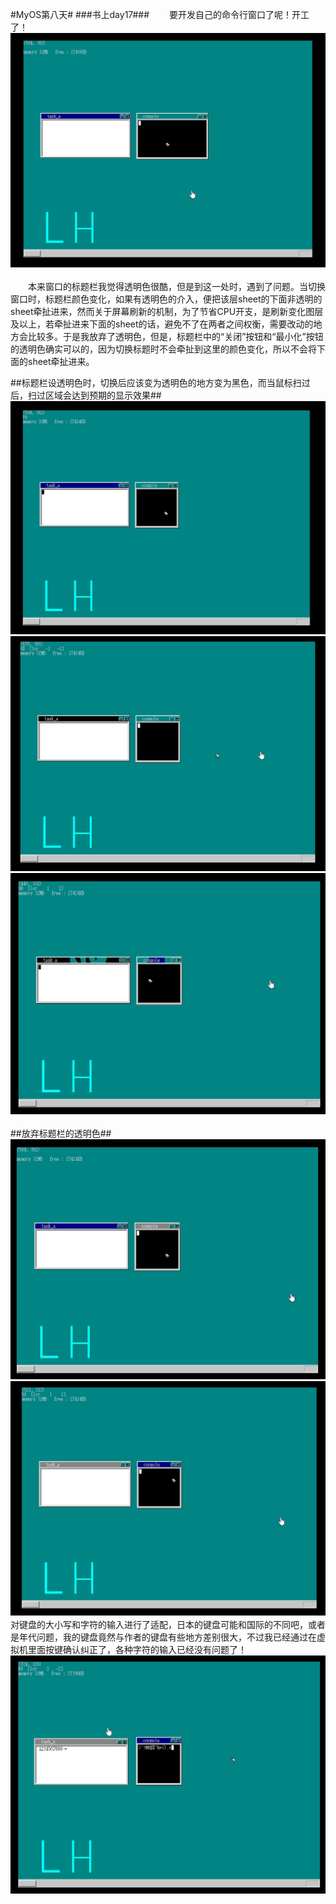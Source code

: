 #MyOS第八天#
###书上day17###
　　要开发自己的命令行窗口了呢！开工了！![](MyOS.jpg)<br><br>
　　本来窗口的标题栏我觉得透明色很酷，但是到这一处时，遇到了问题。当切换窗口时，标题栏颜色变化，如果有透明色的介入，便把该层sheet的下面非透明的sheet牵扯进来，然而关于屏幕刷新的机制，为了节省CPU开支，是刷新变化图层及以上，若牵扯进来下面的sheet的话，避免不了在两者之间权衡，需要改动的地方会比较多。于是我放弃了透明色，但是，标题栏中的“关闭”按钮和“最小化”按钮的透明色确实可以的，因为切换标题时不会牵扯到这里的颜色变化，所以不会将下面的sheet牵扯进来。

##标题栏设透明色时，切换后应该变为透明色的地方变为黑色，而当鼠标扫过后，扫过区域会达到预期的显示效果##
![](MyOS1.jpg)![](MyOS2.jpg)![](MyOS3.jpg)<br><br>
##放弃标题栏的透明色##
![](MyOS4.jpg)
![](MyOS5.jpg)
　　对键盘的大小写和字符的输入进行了适配，日本的键盘可能和国际的不同吧，或者是年代问题，我的键盘竟然与作者的键盘有些地方差别很大，不过我已经通过在虚拟机里面按键确认纠正了，各种字符的输入已经没有问题了！![](MyOS6.jpg)